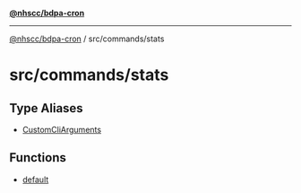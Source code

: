 [**@nhscc/bdpa-cron**](../../../README.md)

***

[@nhscc/bdpa-cron](../../../README.md) / src/commands/stats

# src/commands/stats

## Type Aliases

- [CustomCliArguments](type-aliases/CustomCliArguments.md)

## Functions

- [default](functions/default.md)
